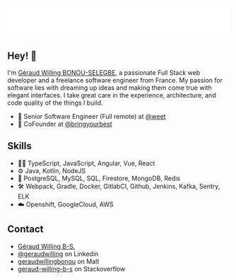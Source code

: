 
<h1 align="center">
  <img src="https://raw.githubusercontent.com/GeraudWilling/GeraudWilling/master/name.svg" alt="Geraud Willing" />
</h1>

## Hey! 👋
I'm [Géraud Willing BONOU-SELEGBE](http://geraudwilling.com), a passionate Full Stack web developer and a freelance software engineer from France. My passion for software lies with dreaming up ideas and making them come true with elegant interfaces. I take great care in the experience, architecture, and code quality of the things I build.


- 👥 Senior Software Engineer (Full remote) at [@weet](https://app.weet.co/)
- 🧭 CoFounder at [@bringyourbest](https://bringyourbest.fr/) 

## Skills
- 👨‍💻 TypeScript, JavaScript, Angular, Vue, React
- ⚙️ Java, Kotlin, NodeJS
- 💽 PostgreSQL, MySQL, SQL, Firestore, MongoDB, Redis
- 🛠️ Webpack, Gradle, Docker, GitlabCI, Github, Jenkins, Kafka, Sentry, ELK
- ☁️ Openshift, GoogleCloud, AWS


## Contact
- [Géraud Willing B-S.](http://geraudwilling.com)
- [@geraudwilling](https://www.linkedin.com/in/geraudwilling) on Linkedin
- [geraudwillingbonou](https://www.malt.fr/profile/geraudwillingbonou) on Malt
- [geraud-willing-b-s](https://stackoverflow.com/users/5456024/g%C3%A9raud-willing-b-s) on Stackoverflow
